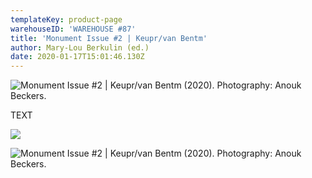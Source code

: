 ```yaml
---
templateKey: product-page
warehouseID: 'WAREHOUSE #87'
title: 'Monument Issue #2 | Keupr/van Bentm'
author: Mary-Lou Berkulin (ed.)
date: 2020-01-17T15:01:46.130Z
---
```

![Monument Issue #2 | Keupr/van Bentm (2020). Photography: Anouk Beckers.](/img/01_monument02_photo_anoukbeckers.jpg "Monument Issue #2 | Keupr/van Bentm (2020). Photography: Anouk Beckers.")

TEXT 

![](/img/03_monument02_photo_anoukbeckers.jpg)

![Monument Issue #2 | Keupr/van Bentm (2020). Photography: Anouk Beckers.](/img/07_monument02_photo_anoukbeckers.jpg "Monument Issue #2 | Keupr/van Bentm (2020). Photography: Anouk Beckers.")